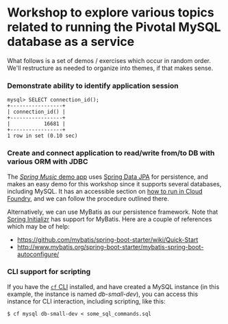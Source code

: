 # Workshop to explore various topics related to running the Pivotal MySQL database as a service

What follows is a set of demos / exercises which occur in random order.
We'll restructure as needed to organize into themes, if that makes sense.

### Demonstrate ability to identify application session
```
mysql> SELECT connection_id();
+-----------------+
| connection_id() |
+-----------------+
|           16681 |
+-----------------+
1 row in set (0.10 sec)
```

### Create and connect application to read/write from/to DB with various ORM with JDBC

The [_Spring Music_ demo app](https://github.com/cloudfoundry-samples/spring-music) uses
[Spring Data JPA](https://www.baeldung.com/the-persistence-layer-with-spring-data-jpa) for persistence,
and makes an easy demo for this workshop since it supports several databases, including MySQL.
It has an accessible section on
[how to run in Cloud Foundry](https://github.com/cloudfoundry-samples/spring-music#running-the-application-on-cloud-foundry),
and we can follow the procedure outlined there.

Alternatively, we can use MyBatis as our persistence framework.  Note that [Spring Initializr](https://start.spring.io)
has support for MyBatis.
Here are a couple of references which may be of help:

* https://github.com/mybatis/spring-boot-starter/wiki/Quick-Start
* http://www.mybatis.org/spring-boot-starter/mybatis-spring-boot-autoconfigure/

### CLI support for scripting

If you have the [`cf` CLI](https://github.com/cloudfoundry/cli/releases) installed, and have created
a MySQL instance (in this example, the instance is named _db-small-dev_), you can access this instance
for CLI interaction, including scripting, like this:
```
$ cf mysql db-small-dev < some_sql_commands.sql
```


